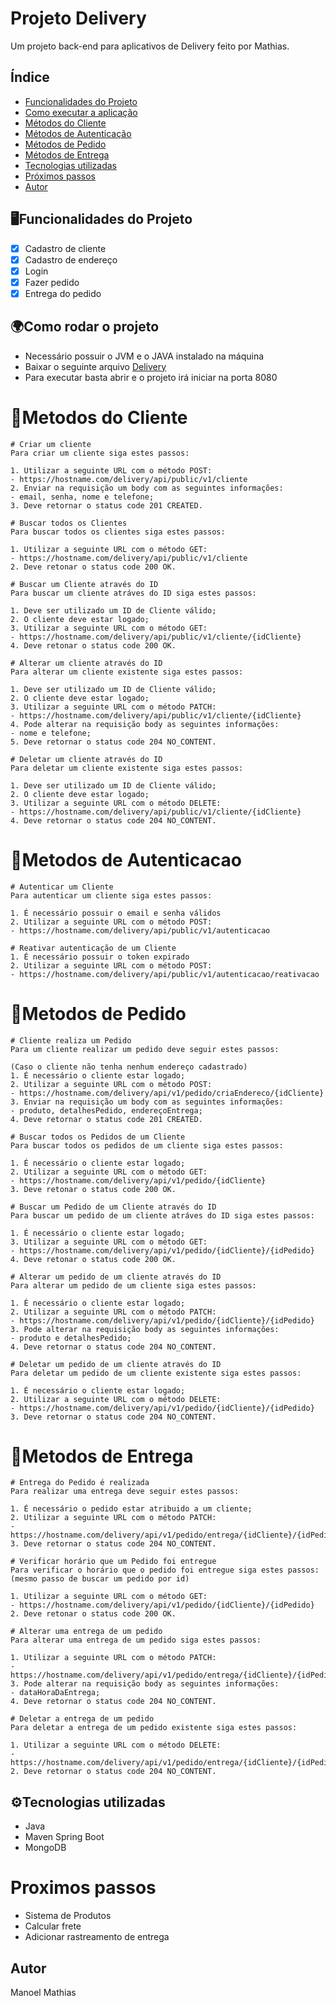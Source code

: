 # Projeto Delivery
Um projeto back-end para aplicativos de Delivery feito por Mathias.

## Índice
- <a href="#funcionalidades-do-projeto">Funcionalidades do Projeto</a>
- <a href="#como-rodar-o-projeto">Como executar a aplicação</a>
- <a href="#metodos-de-cliente">Métodos do Cliente</a>
- <a href="#metodos-de-autenticacao">Métodos de Autenticação</a>
- <a href="#metodos-de-pedido">Métodos de Pedido</a>
- <a href="#metodos-de-entrega">Métodos de Entrega</a>
- <a href="#tecnologias-utilizadas">Tecnologias utilizadas</a>
- <a href="#proximos-passos">Próximos passos</a>
- <a href="#autor">Autor</a>

## 🖥️Funcionalidades do Projeto
- [x] Cadastro de cliente
- [x] Cadastro de endereço
- [x] Login
- [x] Fazer pedido
- [x] Entrega do pedido

## 🌍Como rodar o projeto
- Necessário possuir o JVM e o JAVA instalado na máquina
- Baixar o seguinte arquivo [Delivery](https://mediafire.com)
- Para executar basta abrir e o projeto irá iniciar na porta 8080

#  📱Metodos do Cliente
```
# Criar um cliente
Para criar um cliente siga estes passos:

1. Utilizar a seguinte URL com o método POST:
- https://hostname.com/delivery/api/public/v1/cliente
2. Enviar na requisição um body com as seguintes informações:
- email, senha, nome e telefone;
3. Deve retornar o status code 201 CREATED.

# Buscar todos os Clientes
Para buscar todos os clientes siga estes passos:

1. Utilizar a seguinte URL com o método GET:
- https://hostname.com/delivery/api/public/v1/cliente
2. Deve retonar o status code 200 OK.

# Buscar um Cliente através do ID
Para buscar um cliente atráves do ID siga estes passos:

1. Deve ser utilizado um ID de Cliente válido;
2. O cliente deve estar logado;
3. Utilizar a seguinte URL com o método GET:
- https://hostname.com/delivery/api/public/v1/cliente/{idCliente}
4. Deve retonar o status code 200 OK.

# Alterar um cliente através do ID
Para alterar um cliente existente siga estes passos:

1. Deve ser utilizado um ID de Cliente válido;
2. O cliente deve estar logado;
3. Utilizar a seguinte URL com o método PATCH:
- https://hostname.com/delivery/api/public/v1/cliente/{idCliente}
4. Pode alterar na requisição body as seguintes informações:
- nome e telefone;
5. Deve retornar o status code 204 NO_CONTENT.

# Deletar um cliente através do ID
Para deletar um cliente existente siga estes passos:

1. Deve ser utilizado um ID de Cliente válido;
2. O cliente deve estar logado;
3. Utilizar a seguinte URL com o método DELETE:
- https://hostname.com/delivery/api/public/v1/cliente/{idCliente}
4. Deve retornar o status code 204 NO_CONTENT.
```

#  📱Metodos de Autenticacao
```
# Autenticar um Cliente
Para autenticar um cliente siga estes passos:

1. É necessário possuir o email e senha válidos
2. Utilizar a seguinte URL com o método POST:
- https://hostname.com/delivery/api/public/v1/autenticacao

# Reativar autenticação de um Cliente
1. É necessário possuir o token expirado
2. Utilizar a seguinte URL com o método POST:
- https://hostname.com/delivery/api/public/v1/autenticacao/reativacao
```

#  📱Metodos de Pedido
```
# Cliente realiza um Pedido
Para um cliente realizar um pedido deve seguir estes passos:

(Caso o cliente não tenha nenhum endereço cadastrado)
1. É necessário o cliente estar logado;
2. Utilizar a seguinte URL com o método POST:
- https://hostname.com/delivery/api/v1/pedido/criaEndereco/{idCliente}
3. Enviar na requisição um body com as seguintes informações:
- produto, detalhesPedido, endereçoEntrega;
4. Deve retornar o status code 201 CREATED.

# Buscar todos os Pedidos de um Cliente
Para buscar todos os pedidos de um cliente siga estes passos:

1. É necessário o cliente estar logado;
2. Utilizar a seguinte URL com o método GET:
- https://hostname.com/delivery/api/v1/pedido/{idCliente}
3. Deve retonar o status code 200 OK.

# Buscar um Pedido de um Cliente através do ID
Para buscar um pedido de um cliente atráves do ID siga estes passos:

1. É necessário o cliente estar logado;
3. Utilizar a seguinte URL com o método GET:
- https://hostname.com/delivery/api/v1/pedido/{idCliente}/{idPedido}
4. Deve retonar o status code 200 OK.

# Alterar um pedido de um cliente através do ID
Para alterar um pedido de um cliente siga estes passos:

1. É necessário o cliente estar logado;
2. Utilizar a seguinte URL com o método PATCH:
- https://hostname.com/delivery/api/v1/pedido/{idCliente}/{idPedido}
3. Pode alterar na requisição body as seguintes informações:
- produto e detalhesPedido;
4. Deve retornar o status code 204 NO_CONTENT.

# Deletar um pedido de um cliente através do ID
Para deletar um pedido de um cliente existente siga estes passos:

1. É necessário o cliente estar logado;
2. Utilizar a seguinte URL com o método DELETE:
- https://hostname.com/delivery/api/v1/pedido/{idCliente}/{idPedido}
3. Deve retornar o status code 204 NO_CONTENT.
```

#  📱Metodos de Entrega
```
# Entrega do Pedido é realizada
Para realizar uma entrega deve seguir estes passos:

1. É necessário o pedido estar atribuido a um cliente;
2. Utilizar a seguinte URL com o método PATCH:
- https://hostname.com/delivery/api/v1/pedido/entrega/{idCliente}/{idPedido}
3. Deve retornar o status code 204 NO_CONTENT.

# Verificar horário que um Pedido foi entregue
Para verificar o horário que o pedido foi entregue siga estes passos:
(mesmo passo de buscar um pedido por id)

1. Utilizar a seguinte URL com o método GET:
- https://hostname.com/delivery/api/v1/pedido/{idCliente}/{idPedido}
2. Deve retonar o status code 200 OK.

# Alterar uma entrega de um pedido
Para alterar uma entrega de um pedido siga estes passos:

1. Utilizar a seguinte URL com o método PATCH:
- https://hostname.com/delivery/api/v1/pedido/entrega/{idCliente}/{idPedido}
3. Pode alterar na requisição body as seguintes informações:
- dataHoraDaEntrega;
4. Deve retornar o status code 204 NO_CONTENT.

# Deletar a entrega de um pedido
Para deletar a entrega de um pedido existente siga estes passos:

1. Utilizar a seguinte URL com o método DELETE:
- https://hostname.com/delivery/api/v1/pedido/entrega/{idCliente}/{idPedido}
2. Deve retornar o status code 204 NO_CONTENT.
```

## ⚙️Tecnologias utilizadas
- Java
- Maven Spring Boot
- MongoDB

# Proximos passos
- Sistema de Produtos
- Calcular frete
- Adicionar rastreamento de entrega

## Autor
Manoel Mathias